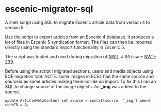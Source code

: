 escenic-migrator-sql
====================

A shell script using SQL to migrate Escenic article data from version 4 to version 5

Use the script to export articles from an Escenic 4 database. It produces a lot of files in Escenic 5 syndication format. The files can then be imported directly using the standard import functionality in Escenic 5.

The script was tested and used during migration of [NWT](http://nwt.se). JIRA issue: [NWT-239](https://bricco.atlassian.net/browse/NWT-239).

Before using the script I migrated sections, users and media objects using ECE migration tool.
NOTE: some images in ECE4 had the same source and sourceid as some articles making them collide on import. To fix this I ran an SQL to change source of the image objects. An **_img** was added to the source.
```
update ArticleMetaContent set source = concat(source, '_img') where codeID = 2;
```
